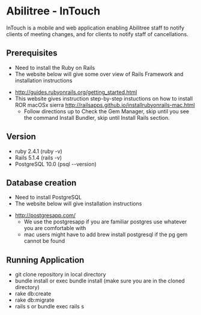 # Abilitree - InTouch

InTouch is a mobile and web application enabling Abilitree staff to notify clients of meeting changes, and for clients to notify staff of cancellations. 

## Prerequisites
 * Need to install the Ruby on Rails
 * The website below will give some over view of Rails Framework and installation instructions
  - http://guides.rubyonrails.org/getting_started.html
  - This website gives instruction step-by-step instuctions on how to install ROR macOSx sierra                    http://railsapps.github.io/installrubyonrails-mac.html
    - Follow directions up to Check the Gem Manager, skip until you see the command Install Bundler, skip until Install Rails section. 

## Version
 * ruby 2.4.1  (ruby -v)
 * Rails 5.1.4 (rails -v)
 * PostgreSQL 10.0 (psql --version)
 
## Database creation
 * Need to install PostgreSQL
 * The website below will give installation instructions
  - http://postgresapp.com/
    - We use the postgresapp if you are familiar postgres use whatever you are comfortable with
    - mac users might have to add brew install postgresql if the pg gem cannot be found
    

 ## Running Application 
  * git clone repository in local directory
  * bundle install or exec bundle install (make sure you are in the cloned directory)
  * rake db:create
  * rake db:migrate
  * rails s or bundle exec rails s
